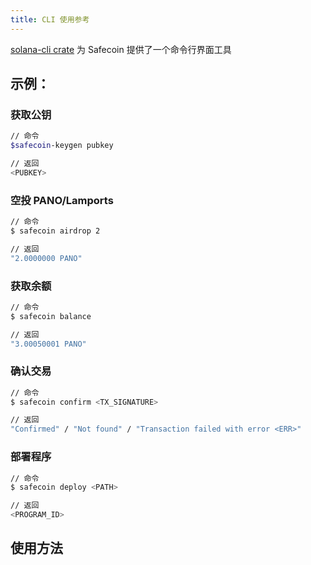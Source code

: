 ```yaml
---
title: CLI 使用参考
---
```


[solana-cli crate](https://crates.io/crates/solana-cli) 为 Safecoin 提供了一个命令行界面工具

## 示例：

### 获取公钥

```bash
// 命令
$safecoin-keygen pubkey

// 返回
<PUBKEY>
```

### 空投 PANO/Lamports

```bash
// 命令
$ safecoin airdrop 2

// 返回
"2.0000000 PANO"
```

### 获取余额

```bash
// 命令
$ safecoin balance

// 返回
"3.00050001 PANO"
```

### 确认交易

```bash
// 命令
$ safecoin confirm <TX_SIGNATURE>

// 返回
"Confirmed" / "Not found" / "Transaction failed with error <ERR>"
```

### 部署程序

```bash
// 命令
$ safecoin deploy <PATH>

// 返回
<PROGRAM_ID>
```

## 使用方法
###
```text

```
